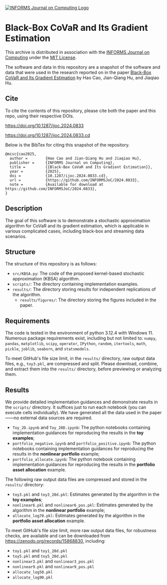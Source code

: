 [![INFORMS Journal on Computing Logo](https://INFORMSJoC.github.io/logos/INFORMS_Journal_on_Computing_Header.jpg)](https://pubsonline.informs.org/journal/ijoc)

# Black-Box CoVaR and Its Gradient Estimation

This archive is distributed in association with the [INFORMS Journal on
Computing](https://pubsonline.informs.org/journal/ijoc) under the [MIT License](LICENSE).

The software and data in this repository are a snapshot of the software and data
that were used in the research reported on in the paper 
[Black-Box CoVaR and Its Gradient Estimation](https://doi.org/10.1287/ijoc.2024.0833) by Hao Cao, Jian-Qiang Hu, and Jiaqiao Hu. 

## Cite

To cite the contents of this repository, please cite both the paper and this repo, using their respective DOIs.

https://doi.org/10.1287/ijoc.2024.0833

https://doi.org/10.1287/ijoc.2024.0833.cd

Below is the BibTex for citing this snapshot of the repository.

```
@misc{cao2025,
  author =        {Hao Cao and Jian-Qiang Hu and Jiaqiao Hu},
  publisher =     {INFORMS Journal on Computing},
  title =         {{Black-Box CoVaR and Its Gradient Estimation}},
  year =          {2025},
  doi =           {10.1287/ijoc.2024.0833.cd},
  url =           {https://github.com/INFORMSJoC/2024.0833},
  note =          {Available for download at https://github.com/INFORMSJoC/2024.0833},
}  
```

## Description

The goal of this software is to demonstrate a stochastic approximation algorithm 
for CoVaR and its gradient estimation, which is applicable in various complicated cases, 
including black-box and streaming data scenarios.

## Structure

The structure of this repository is as follows:
- `src/KBSA.py`: The code of the proposed kernel-based stochastic approximation (KBSA) algorithm.
- `scripts/`: The directory containing implementation examples.
- `results/`: The directory storing results for independent replications of the algorithm.
  - `results/figures/`: The directory storing the figures included in the paper.

## Requirements
The code is tested in the environment of python 3.12.4 with Windows 11.  
Numerous package requirements exist, including but not limited to: 
`numpy`, `pandas`, `matplotlib`, `scipy`, `operator`, `IPython`, 
`random`, `itertools`, `math`, `pickle`, `joblib`, `seaborn`, and `statsmodels`.

To meet GitHub's file size limit, in the `results/` directory, raw output data files, 
e.g., `toy3.pkl`, are compressed and split. 
Please download, combine, and extract them into the `results/` directory, 
before previewing or analyzing them.

## Results
We provide detailed implementation guidances and demonstrate results 
in the `scripts/` directory. It suffices just to run each notebook (you can execute cells individually). 
We have generated all the data used in the paper——no external data sources are required. 
- `Toy_2D.ipynb` and `Toy_20D.ipynb`: The python notebooks containing implementation guidances
for reproducing the results in the **toy examples**;
- `portfolio_negative.ipynb` and `portfolio_positive.ipynb`: The python notebooks containing implementation guidances
for reproducing the results in the **nonlinear portfolio** example;
- `portfolio_allocate.ipynb`: The python notebook containing implementation guidances
for reproducing the results in the **portfolio asset allocation** example.

The following raw output data files are compressed and stored in the `results/` directory:
- `toy3.pkl` and `toy3_20d.pkl`: Estimates generated by the algorithm in the **toy examples**;
- `nonlinear6.pkl` and `nonlinear6_pos.pkl`: Estimates generated by the algorithm in the **nonlinear portfolio** example;
- `allocate_log70.pkl`: Estimates generated by the algorithm in the **portfolio asset allocation** example.

To meet GitHub's file size limit, more raw output data files, for robustness checks, 
are available and can be downloaded from https://zenodo.org/records/15868830, including:
- `toy1.pkl` and `toy1_20d.pkl`
- `toy5.pkl` and `toy5_20d.pkl`
- `nonlinear3.pkl` and `nonlinear3_pos.pkl`
- `nonlinear9.pkl` and `nonlinear9_pos.pkl`
- `allocate_log50.pkl`
- `allocate_log90.pkl`
